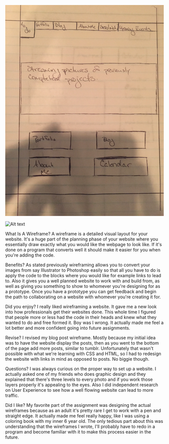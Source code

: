![Alt text](week-2/imgs/wireframe-index.jpg)

![Alt text](week-2/wireframe-blog-index.jpg)

What Is A Wireframe?
A wireframe is a detailed visual layout for your website. It's a huge part of the planning phase of your website where you essentially draw exactly what you would like the webpage to look like. If it's done on a program that converts well it should make it easier for you when you're adding the code.

Benefits?
As stated previously wireframing allows you to convert your images from say Illustrator to Photoshop easily so that all you have to do is apply the code to the blocks where you would like for example links to lead to. Also it gives you a well planned website to work with and build from, as well as giving you something to show to whomever you're designing for as a prototype. Once you have a prototype you can get feedback and begin the path to collaborating on a website with whomever you're creating it for.

Did you enjoy?
I really liked wireframing a website. It gave me a new look into how professionals get their websites done. This whole time I figured that people more or less had the code in their heads and knew what they wanted to do and free formed it. Boy was I wrong. It actually made me feel a lot better and more confident going into future assignments.

Revise?
I revised my blog post wireframe. Mostly because my initial idea was to have the website display the posts, then as you went to the bottom of the page add more posts, similar to tumblr. Unfortunately that wasn't possible with what we're learning with CSS and HTML, so I had to redesign the website with links in mind as opposed to posts. No biggie though.

Questions?
I was always curious on the proper way to set up a website. I actually asked one of my friends who does graphic design and they explained that there's three levels to every photo and if you work those layers properly it's appealing to the eyes. Also I did independent research on User Experience to see how a well flowing website can lead to more traffic.

Did I like?
My favorite part of the assignment was designing the actual wireframes because as an adult it's pretty rare I get to work with a pen and straight edge. It actually made me feel really happy, like I was using a coloring book with my inner 6 year old.  The only tedious part about this was understanding that the wireframes I wrote, I'll probably have to redo in a program and become familiar with it to make this process easier in the future.
